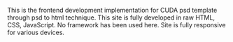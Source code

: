 This is the frontend development implementation for CUDA psd template through psd to html technique. This site is fully developed in raw HTML, CSS, JavaScript. No framework has been used here. Site is fully responsive for various devices.
